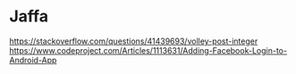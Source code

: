 # Jaffa

https://stackoverflow.com/questions/41439693/volley-post-integer
https://www.codeproject.com/Articles/1113631/Adding-Facebook-Login-to-Android-App
